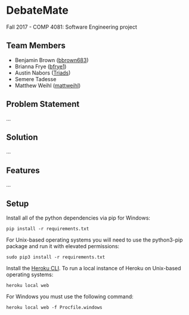 # DebateMate
Fall 2017 - COMP 4081: Software Engineering project

## Team Members
* Benjamin Brown ([bbrown683](https://github.com/bbrown683))
* Brianna Frye ([bfrye1](https://github.com/bfrye1))
* Austin Nabors ([Triads](https://github.com/Triads))
* Semere Tadesse
* Matthew Weihl ([mattweihl](https://github.com/mattweihl/))


## Problem Statement
...

## Solution
...

## Features
...


## Setup
Install all of the python dependencies via pip for Windows:
```
pip install -r requirements.txt
```

For Unix-based operating systems you will need to use the python3-pip package and run it with elevated permissions:
```
sudo pip3 install -r requirements.txt
```

Install the [Heroku CLI](https://devcenter.heroku.com/articles/heroku-cli). To run a local instance of Heroku on Unix-based operating systems:
```
heroku local web
```

For Windows you must use the following command:
```
heroku local web -f Procfile.windows
```